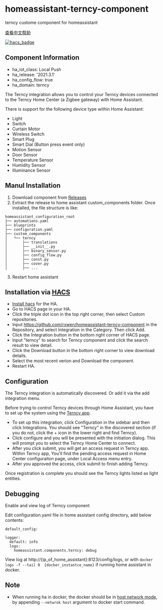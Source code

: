 # homeassistant-terncy-component
terncy custome component for homeassistant

[查看中文帮助](README.zh-cn.md)


[![hacs_badge](https://img.shields.io/badge/HACS-Custom-41BDF5.svg)](https://github.com/hacs/integration)


## Component Information

- ha_iot_class: Local Push
- ha_release: '2021.3.1'
- ha_config_flow: true
- ha_domain: terncy

The Terncy integration allows you to control your Terncy devices connected to the Terncy Home Center (a Zigbee gateway) with Home Assistant.

There is support for the following device type within Home Assistant:

- Light
- Switch
- Curtain Motor
- Wireless Switch
- Smart Plug
- Smart Dial (Button press event only)
- Motion Sensor
- Door Sensor
- Temperature Sensor
- Humidity Sensor
- Illuminance Sensor

## Manul Installation

1. Download component from [Releases](https://github.com/rxwen/homeassistant-terncy-component/releases)
1. Extract the release to home assistant custom_components folder. Once installed, the file structure is like:
```
homeassistant_configuration_root
├── automations.yaml
├── blueprints
├── configuration.yaml
├── custom_components
│   └── terncy
│       ├── translations
│       ├── __init__.py
│       ├── binary_sensor.py
│       ├── config_flow.py
│       ├── const.py
│       ├── cover.py
│       ├── ...
```
3. Restart home assistant

## Installation via [HACS](https://hacs.xyz/)

- [Install hacs](https://hacs.xyz/docs/setup/download) for the HA.
- Go to HACS page in your HA.
- Click the triple dot icon in the top right corner, then select Custom repositories.
- Input https://github.com/rxwen/homeassistant-terncy-component in the Repository, and select Integration in the Category. Then click Add.
- Click the Integration button in the bottom right corner of HACS page.
- Input "terncy" to search for Terncy component and click the search result to view detail.
- Click the Download button in the bottom right corner to view download details.
- Select the most recent verion and Download the component.
- Restart HA.


## Configuration

The Terncy integration is automatically discovered. Or add it via the add integration menu.

Before trying to control Terncy devices through Home Assistant, you have to set up the system using the [Terncy app](https://www.terncy.com/app/).

- To set up this integration, click Configuration in the sidebar and then click Integrations. You should see "Terncy" in the discovered section (if you do not, click the + icon in the lower right and find Terncy). 
- Click configure and you will be presented with the initiation dialog. This will prompt you to select the Terncy Home Center to connect.
- After you click submit, you will get an access request in Terncy app. Within Terncy app, You'll find the pending access request in Home Center configuraiton page, under Local Access menu entry.
- After you approved the access, click submit to finish adding Terncy.

Once registration is complete you should see the Terncy lights listed as light entities.

## Debugging

Enable and view log of Terncy component

Edit configuration.yaml file in home assistant config directory, add below contents:

```
default_config:

logger:
  default: info
  logs:
    homeassistant.components.terncy: debug

```

View log at http://{ip_of_home_assistant}:8123/config/logs, or with  `docker logs -f --tail 0  {docker_instantce_name}` if running home assistant in docker.

## Note

- When running ha in docker, the docker should be in [host network mode](https://docs.docker.com/network/host/), by appending `--netwrok host` argument to docker start command.
